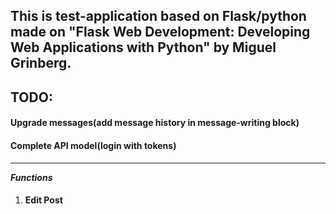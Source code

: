 This is test-application based on Flask/python made on "Flask Web Development: Developing Web Applications with Python" by Miguel Grinberg.
---
## TODO:
#### Upgrade messages(add message history in message-writing block)
#### Complete API model(login with tokens)
---
***Functions***
1. #### Edit Post
